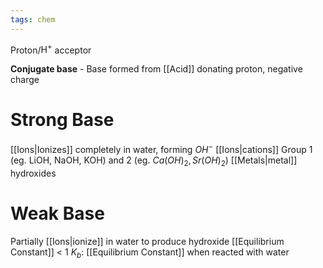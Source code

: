 ```yaml
---
tags: chem
---
```

Proton/$\text{H}^+$ acceptor

**Conjugate base** - Base formed from [[Acid]] donating proton, negative charge
# Strong Base
[[Ions|Ionizes]] completely in water, forming $OH^-$ [[Ions|cations]]
Group 1 (eg. LiOH, NaOH, KOH) and 2 (eg. $Ca(OH)_2, Sr(OH)_2$) [[Metals|metal]] hydroxides
# Weak Base
Partially [[Ions|ionize]] in water to produce hydroxide
[[Equilibrium Constant]] < 1
$K_b$: [[Equilibrium Constant]] when reacted with water
